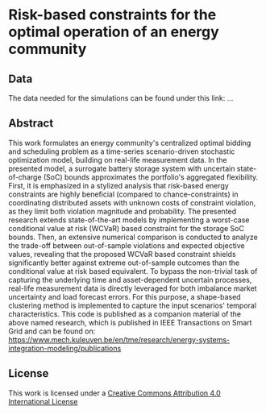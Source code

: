 # Risk-based constraints for the optimal operation of an energy community


Data
--------
The data needed for the simulations can be found under this link:
...

Abstract
--------
This work formulates an energy community's centralized optimal bidding and scheduling problem as a time-series scenario-driven stochastic optimization model, building on real-life measurement data. In the presented model, a surrogate battery storage system with uncertain state-of-charge (SoC) bounds approximates the portfolio's aggregated flexibility. 
First, it is emphasized in a stylized analysis that risk-based energy constraints are highly beneficial (compared to chance-constraints) in coordinating distributed assets with unknown costs of constraint violation, as they limit both violation magnitude and probability. The presented research extends state-of-the-art models by implementing a worst-case conditional value at risk (WCVaR) based constraint for the storage SoC bounds. Then, an extensive numerical comparison is conducted to analyze the trade-off between out-of-sample violations and expected objective values, revealing that the proposed WCVaR based constraint shields significantly better against extreme out-of-sample outcomes than the conditional value at risk based equivalent.
To bypass the non-trivial task of capturing the underlying time and asset-dependent uncertain processes, real-life measurement data is directly leveraged for both imbalance market uncertainty and load forecast errors. For this purpose, a shape-based clustering method is implemented to capture the input scenarios' temporal characteristics.
This code is published as a companion material of the above named research, which is published in IEEE Transactions on Smart Grid and can be found on: https://www.mech.kuleuven.be/en/tme/research/energy-systems-integration-modeling/publications

License
--------
This work is licensed under a [Creative Commons Attribution 4.0 International License](http://creativecommons.org/licenses/by/4.0/)
